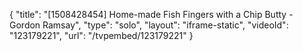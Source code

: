 {
    "title": "[1508428454] Home-made Fish Fingers with a Chip Butty - Gordon Ramsay",
    "type": "solo",
    "layout": "iframe-static",
    "videoId": "123179221",
    "url": "\/tvpembed\/123179221"
}